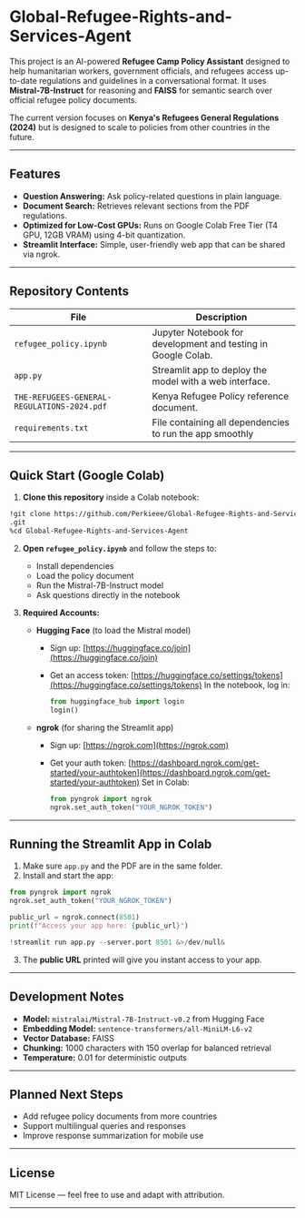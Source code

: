 # Global-Refugee-Rights-and-Services-Agent

This project is an AI-powered **Refugee Camp Policy Assistant** designed to help humanitarian workers, government officials, and refugees access up-to-date regulations and guidelines in a conversational format. It uses **Mistral-7B-Instruct** for reasoning and **FAISS** for semantic search over official refugee policy documents.

The current version focuses on **Kenya's Refugees General Regulations (2024)** but is designed to scale to policies from other countries in the future.

---

## **Features**

* **Question Answering:** Ask policy-related questions in plain language.
* **Document Search:** Retrieves relevant sections from the PDF regulations.
* **Optimized for Low-Cost GPUs:** Runs on Google Colab Free Tier (T4 GPU, 12GB VRAM) using 4-bit quantization.
* **Streamlit Interface:** Simple, user-friendly web app that can be shared via ngrok.

---

## **Repository Contents**

| File                                        | Description                                                   |
| ------------------------------------------- | ------------------------------------------------------------- |
| `refugee_policy.ipynb`                      | Jupyter Notebook for development and testing in Google Colab. |
| `app.py`                                    | Streamlit app to deploy the model with a web interface.       |
| `THE-REFUGEES-GENERAL-REGULATIONS-2024.pdf` | Kenya Refugee Policy reference document.                      |
|`requirements.txt`                           | File containing all dependencies to run the app smoothly      |

---

## **Quick Start (Google Colab)**

1. **Clone this repository** inside a Colab notebook:

```bash
!git clone https://github.com/Perkieee/Global-Refugee-Rights-and-Services-Agent
.git
%cd Global-Refugee-Rights-and-Services-Agent

```

2. **Open `refugee_policy.ipynb`** and follow the steps to:

   * Install dependencies
   * Load the policy document
   * Run the Mistral-7B-Instruct model
   * Ask questions directly in the notebook

3. **Required Accounts:**

   * **Hugging Face** (to load the Mistral model)

     * Sign up: [https://huggingface.co/join](https://huggingface.co/join)
     * Get an access token: [https://huggingface.co/settings/tokens](https://huggingface.co/settings/tokens)
       In the notebook, log in:

       ```python
       from huggingface_hub import login
       login()
       ```
   * **ngrok** (for sharing the Streamlit app)

     * Sign up: [https://ngrok.com](https://ngrok.com)
     * Get your auth token: [https://dashboard.ngrok.com/get-started/your-authtoken](https://dashboard.ngrok.com/get-started/your-authtoken)
       Set in Colab:

       ```python
       from pyngrok import ngrok
       ngrok.set_auth_token("YOUR_NGROK_TOKEN")
       ```

---

## **Running the Streamlit App in Colab**

1. Make sure `app.py` and the PDF are in the same folder.
2. Install and start the app:

```python
from pyngrok import ngrok
ngrok.set_auth_token("YOUR_NGROK_TOKEN")

public_url = ngrok.connect(8501)
print(f"Access your app here: {public_url}")

!streamlit run app.py --server.port 8501 &>/dev/null&
```

3. The **public URL** printed will give you instant access to your app.

---

## **Development Notes**

* **Model:** `mistralai/Mistral-7B-Instruct-v0.2` from Hugging Face
* **Embedding Model:** `sentence-transformers/all-MiniLM-L6-v2`
* **Vector Database:** FAISS
* **Chunking:** 1000 characters with 150 overlap for balanced retrieval
* **Temperature:** 0.01 for deterministic outputs

---

## **Planned Next Steps**

* Add refugee policy documents from more countries
* Support multilingual queries and responses
* Improve response summarization for mobile use

---

## **License**

MIT License — feel free to use and adapt with attribution.

---

